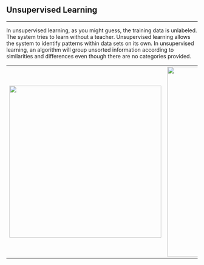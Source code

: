 ## Unsupervised Learning
-------------------------
In unsupervised learning, as you might guess, the training data is unlabeled. The system tries to learn without a teacher. Unsupervised learning allows the system to identify patterns within data sets on its own. In unsupervised learning, an algorithm will group unsorted information according to similarities and differences even though there are no categories provided. 


<table><tr>
<td> <img src="https://static.javatpoint.com/tutorial/machine-learning/images/unsupervised-machine-learning-2.png" width="400"/> </td>
<td> <img src="https://pro.arcgis.com/en/pro-app/latest/tool-reference/spatial-statistics/GUID-A06A412D-2F4F-4D35-8FFF-1F4B3B3A8F16-web.png" width="500"/> </td>
</tr></table>
